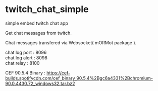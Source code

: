 # twitch_chat_simple
simple embed twitch chat app  

Get chat messages from twitch.  

Chat messages transfered via Websocket( mORMot package ).  

chat log port : 8096  
chat log alert : 8098  
chat relay : 8100  
  
CEF 90.5.4 Binary : <https://cef-builds.spotifycdn.com/cef_binary_90.5.4%2Bgc6a4331%2Bchromium-90.0.4430.72_windows32.tar.bz2>

